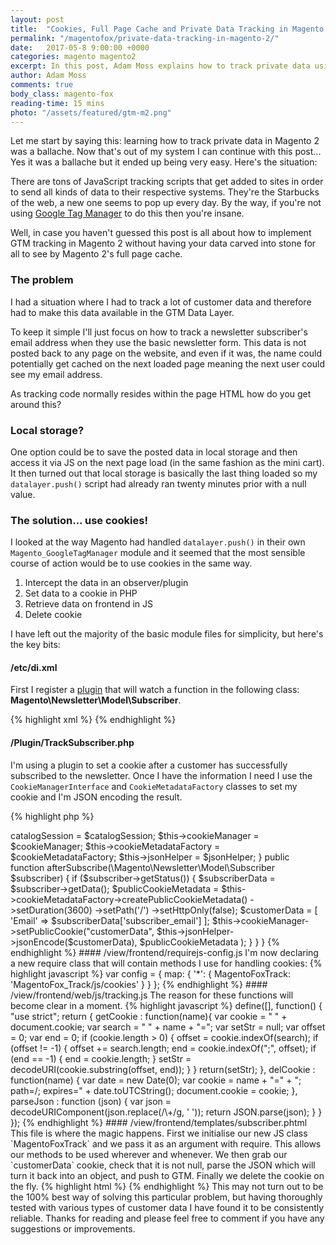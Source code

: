 ```yaml
---
layout: post
title:  "Cookies, Full Page Cache and Private Data Tracking in Magento 2"
permalink: "/magentofox/private-data-tracking-in-magento-2/"
date:   2017-05-8 9:00:00 +0000
categories: magento magento2
excerpt: In this post, Adam Moss explains how to track private data using cookies in Magento 2 without being stung by full page cache.
author: Adam Moss
comments: true
body_class: magento-fox
reading-time: 15 mins
photo: "/assets/featured/gtm-m2.png"
---
```


Let me start by saying this: learning how to track private data in Magento 2 was a ballache. Now that's out of my system I can continue with this post... Yes it was a ballache but it ended up being very easy. Here's the situation:

There are tons of JavaScript tracking scripts that get added to sites in order to send all kinds of data to their respective systems. They're the Starbucks of the web, a new one seems to pop up every day. By the way, if you're not using [Google Tag Manager](https://www.google.co.uk/analytics/tag-manager/) to do this then you're insane.

Well, in case you haven't guessed this post is all about how to implement GTM tracking in Magento 2 without having your data carved into stone for all to see by Magento 2's full page cache.

### The problem

I had a situation where I had to track a lot of customer data and therefore had to make this data available in the GTM Data Layer.

To keep it simple I'll just focus on how to track a newsletter subscriber's email address when they use the basic newsletter form. This data is not posted back to any page on the website, and even if it was, the name could potentially get cached on the next loaded page meaning the next user could see my email address.

As tracking code normally resides within the page HTML how do you get around this?

### Local storage?

One option could be to save the posted data in local storage and then access it via JS on the next page load (in the same fashion as the mini cart). It then turned out that local storage is basically the last thing loaded so my `datalayer.push()` script had already ran twenty minutes prior with a null value.

### The solution... use cookies!

I looked at the way Magento had handled `datalayer.push()` in their own `Magento_GoogleTagManager` module and it seemed that the most sensible course of action would be to use cookies in the same way.

1. Intercept the data in an observer/plugin
2. Set data to a cookie in PHP
3. Retrieve data on frontend in JS
4. Delete cookie

I have left out the majority of the basic module files for simplicity, but here's the key bits:

#### /etc/di.xml

First I register a [plugin](/magentofox/magento-2-basics-part-6-using-plugins/) that will watch a function in the following class: **Magento\Newsletter\Model\Subscriber**.

{% highlight xml %}
<config xmlns:xsi="http://www.w3.org/2001/XMLSchema-instance" xsi:noNamespaceSchemaLocation="urn:magento:framework:ObjectManager/etc/config.xsd">
    <type name="Magento\Newsletter\Model\Subscriber">
        <plugin name="trackSubscriber" type="MagentoFox\Track\Plugin\TrackSubscriber" sortOrder="1" disabled="false"/>
    </type>
</config>
{% endhighlight %}

#### /Plugin/TrackSubscriber.php

I'm using a plugin to set a cookie after a customer has successfully subscribed to the newsletter. Once I have the information I need I use the `CookieManagerInterface` and `CookieMetadataFactory` classes to set my cookie and I'm JSON encoding the result.

{% highlight php %}
<?php
namespace MagentoFox\Track\Plugin;

class TrackSubscriber
{
    protected $catalogSession;
    protected $cookieManager;
    protected $cookieMetadataFactory;
    protected $jsonHelper;

    public function __construct(
        \Magento\Catalog\Model\Session $catalogSession,
        \Magento\Framework\Stdlib\CookieManagerInterface $cookieManager,
        \Magento\Framework\Stdlib\Cookie\CookieMetadataFactory $cookieMetadataFactory,
        \Magento\Framework\Json\Helper\Data $jsonHelper
    ) {
        $this->catalogSession = $catalogSession;
        $this->cookieManager = $cookieManager;
        $this->cookieMetadataFactory = $cookieMetadataFactory;
        $this->jsonHelper = $jsonHelper;
    }

    public function afterSubscribe(\Magento\Newsletter\Model\Subscriber $subscriber)
    {
        if ($subscriber->getStatus()) {

            $subscriberData = $subscriber->getData();

            $publicCookieMetadata = $this->cookieMetadataFactory->createPublicCookieMetadata()
                ->setDuration(3600)
                ->setPath('/')
                ->setHttpOnly(false);

            $customerData = [
                'Email' => $subscriberData['subscriber_email']
            ];

            $this->cookieManager->setPublicCookie("customerData",
                $this->jsonHelper->jsonEncode($customerData),
                $publicCookieMetadata
            );
        }
    }
}
{% endhighlight %}

#### /view/frontend/requirejs-config.js

I'm now declaring a new require class that will contain methods I use for handling cookies:

{% highlight javascript %}
var config = {
    map: {
        '*': {
            MagentoFoxTrack:      'MagentoFox_Track/js/cookies'
        }
    }
};
{% endhighlight %}

#### /view/frontend/web/js/tracking.js

The reason for these functions will become clear in a moment.

{% highlight javascript %}
define([],
    function() {
        "use strict";

        return {

            getCookie : function(name){
                var cookie = " " + document.cookie;
                var search = " " + name + "=";
                var setStr = null;
                var offset = 0;
                var end = 0;
                if (cookie.length > 0) {
                    offset = cookie.indexOf(search);
                    if (offset != -1) {
                        offset += search.length;
                        end = cookie.indexOf(";", offset);
                        if (end == -1) {
                            end = cookie.length;
                        }
                        setStr = decodeURI(cookie.substring(offset, end));
                    }
                }
                return(setStr);
            },

            delCookie : function(name) {
                var date = new Date(0);
                var cookie = name + "=" + "; path=/; expires=" + date.toUTCString();
                document.cookie = cookie;
            },

            parseJson : function (json) {
                var json = decodeURIComponent(json.replace(/\+/g, ' '));
                return JSON.parse(json);
            }
        }
    });
{% endhighlight %}

#### /view/frontend/templates/subscriber.phtml

This file is where the magic happens. First we initialise our new JS class `MagentoFoxTrack` and we pass it as an argument with require. This allows our methods to be used wherever and whenever.

We then grab our `customerData` cookie, check that it is not null, parse the JSON which will turn it back into an object, and push to GTM. Finally we delete the cookie on the fly.

{% highlight html %}
<script type="text/x-magento-init">
{
    "*": {
        "MagentoFoxTrack": {}
    }
}
</script>
<script>
    require([
        'MagentoFox_Track/js/cookies'
    ], function(cookies){

        var customerData = cookies.getCookie("customerData");

        if (customerData !== null) {
            customerData = cookies.parseJson(customerData);
            dataLayer.push(customerData);
            cookies.delCookie("customerData");
        }
    });
</script>
{% endhighlight %}

This may not turn out to be the 100% best way of solving this particular problem, but having thoroughly tested with various types of customer data I have found it to be consistently reliable.

Thanks for reading and please feel free to comment if you have any suggestions or improvements.
